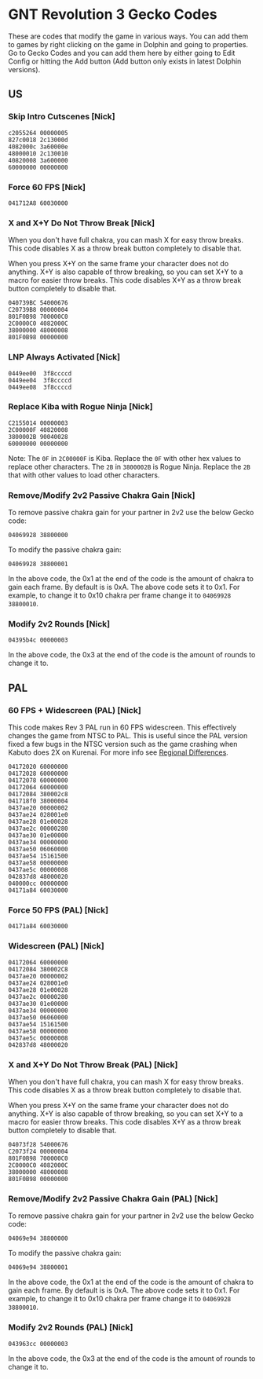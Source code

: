 # GNT Revolution 3 Gecko Codes

These are codes that modify the game in various ways. You can add them to games by right clicking on the game in Dolphin and going to properties. Go to Gecko Codes and you can add them here by either going to Edit Config or hitting the Add button (Add button only exists in latest Dolphin versions).

## US

### Skip Intro Cutscenes [Nick]

```gecko
c2055264 00000005  
827c0018 2c13000d  
4082000c 3a60000e  
48000010 2c130010  
40820008 3a600000  
60000000 00000000
```

### Force 60 FPS [Nick]

```gecko
041712A8 60030000
```

### X and X+Y Do Not Throw Break [Nick]

When you don't have full chakra, you can mash X for easy throw breaks. This code disables X as a throw break button completely to disable that.

When you press X+Y on the same frame your character does not do anything. X+Y is also capable of throw breaking, so you can set X+Y to a macro for easier throw breaks. This code disables X+Y as a throw break button completely to disable that.

```gecko
040739BC 54000676
C20739B8 00000004
801F0B98 700000C0
2C0000C0 4082000C
38000000 48000008
801F0B98 00000000
```

### LNP Always Activated [Nick]

```gecko
0449ee00  3f8ccccd
0449ee04  3f8ccccd
0449ee08  3f8ccccd
```

### Replace Kiba with Rogue Ninja [Nick]

```gecko
C2155014 00000003  
2C00000F 40820008  
3800002B 90040028  
60000000 00000000
```

Note: The `0F` in `2C00000F` is Kiba. Replace the `0F` with other hex values to replace other characters. The `2B` in `3800002B` is Rogue Ninja. Replace the `2B` that with other values to load other characters.

### Remove/Modify 2v2 Passive Chakra Gain [Nick]

To remove passive chakra gain for your partner in 2v2 use the below Gecko code:

```gecko
04069928 38800000
```

To modify the passive chakra gain:

```gecko
04069928 38800001
```

In the above code, the 0x1 at the end of the code is the amount of chakra to gain each frame. By default is is 0xA. The above code sets it to 0x1.
For example, to change it to 0x10 chakra per frame change it to `04069928 38800010`.

### Modify 2v2 Rounds [Nick]

```gecko
04395b4c 00000003
```

In the above code, the 0x3 at the end of the code is the amount of rounds to change it to.

## PAL

### 60 FPS + Widescreen (PAL) [Nick]

This code makes Rev 3 PAL run in 60 FPS widescreen. This effectively changes the game from NTSC to PAL.
This is useful since the PAL version fixed a few bugs in the NTSC version such as the game crashing when
Kabuto does 2X on Kurenai. For more info see
[Regional Differences](https://tcrf.net/User:DarthDub/Naruto_Shippuden:_Clash_of_Ninja_Revolution_3#Regional_Differences).

```gecko
04172020 60000000
04172028 60000000
04172078 60000000
04172064 60000000
04172084 380002c8
041718f0 38000004
0437ae20 00000002
0437ae24 028001e0
0437ae28 01e00028
0437ae2c 00000280
0437ae30 01e00000
0437ae34 00000000
0437ae50 06060000
0437ae54 15161500
0437ae58 00000000
0437ae5c 00000008
042837d8 48000020
040000cc 00000000
04171a84 60030000
```

### Force 50 FPS (PAL) [Nick]

```gecko
04171a84 60030000
```

### Widescreen (PAL) [Nick]

```gecko
04172064 60000000
04172084 380002C8
0437ae20 00000002
0437ae24 028001e0
0437ae28 01e00028
0437ae2c 00000280
0437ae30 01e00000
0437ae34 00000000
0437ae50 06060000
0437ae54 15161500
0437ae58 00000000
0437ae5c 00000008
042837d8 48000020
```

### X and X+Y Do Not Throw Break (PAL) [Nick]

When you don't have full chakra, you can mash X for easy throw breaks. This code disables X as a throw break button completely to disable that.

When you press X+Y on the same frame your character does not do anything. X+Y is also capable of throw breaking, so you can set X+Y to a macro for easier throw breaks. This code disables X+Y as a throw break button completely to disable that.

```gecko
04073f28 54000676
C2073f24 00000004
801F0B98 700000C0
2C0000C0 4082000C
38000000 48000008
801F0B98 00000000
```

### Remove/Modify 2v2 Passive Chakra Gain (PAL) [Nick]

To remove passive chakra gain for your partner in 2v2 use the below Gecko code:

```gecko
04069e94 38800000
```

To modify the passive chakra gain:

```gecko
04069e94 38800001
```

In the above code, the 0x1 at the end of the code is the amount of chakra to gain each frame. By default is is 0xA. The above code sets it to 0x1.
For example, to change it to 0x10 chakra per frame change it to `04069928 38800010`.

### Modify 2v2 Rounds (PAL) [Nick]

```gecko
043963cc 00000003
```

In the above code, the 0x3 at the end of the code is the amount of rounds to change it to.
